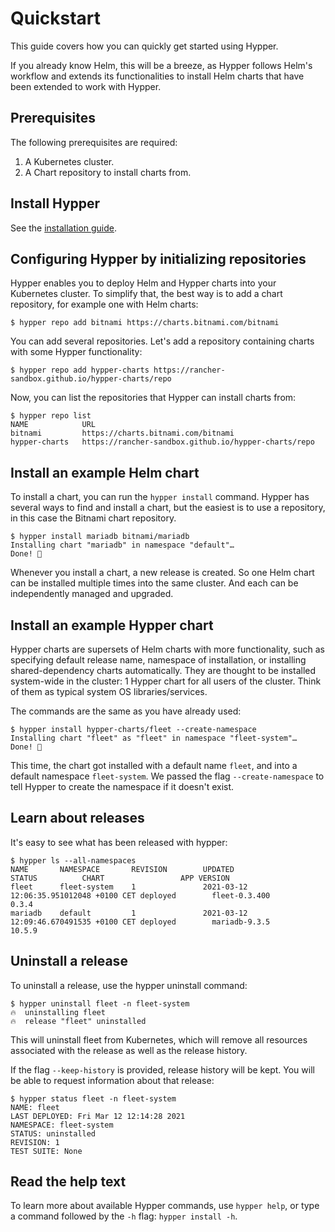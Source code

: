 # Quickstart

This guide covers how you can quickly get started using Hypper.

If you already know Helm, this will be a breeze, as Hypper follows Helm's workflow
and extends its functionalities to install Helm charts that have been extended
to work with Hypper.

## Prerequisites

The following prerequisites are required:

1. A Kubernetes cluster.
1. A Chart repository to install charts from.

## Install Hypper

See the [installation guide](./installing.md).

## Configuring Hypper by initializing repositories

Hypper enables you to deploy Helm and Hypper charts into your Kubernetes
cluster. To simplify that, the best way is to add a chart repository, for
example one with Helm charts:

```console
$ hypper repo add bitnami https://charts.bitnami.com/bitnami
```

You can add several repositories. Let's add a repository containing charts
with some Hypper functionality:

```console
$ hypper repo add hypper-charts https://rancher-sandbox.github.io/hypper-charts/repo
```

Now, you can list the repositories that Hypper can install charts from:

```console
$ hypper repo list
NAME            URL
bitnami         https://charts.bitnami.com/bitnami
hypper-charts   https://rancher-sandbox.github.io/hypper-charts/repo
```

## Install an example Helm chart

To install a chart, you can run the `hypper install` command. Hypper has several
ways to find and install a chart, but the easiest is to use a repository, in
this case the Bitnami chart repository.

```console
$ hypper install mariadb bitnami/mariadb
Installing chart "mariadb" in namespace "default"…
Done! 👏
```

Whenever you install a chart, a new release is created. So one Helm chart can be
installed multiple times into the same cluster. And each can be independently
managed and upgraded.

## Install an example Hypper chart

Hypper charts are supersets of Helm charts with more functionality, such as
specifying default release name, namespace of installation, or installing
shared-dependency charts automatically.
They are thought to be installed system-wide in the cluster: 1 Hypper chart for
all users of the cluster. Think of them as typical system OS libraries/services.

The commands are the same as you have already used:

```console
$ hypper install hypper-charts/fleet --create-namespace
Installing chart "fleet" as "fleet" in namespace "fleet-system"…
Done! 👏
```

This time, the chart got installed with a default name `fleet`, and into a
default namespace  `fleet-system`. We passed the flag `--create-namespace` to
tell Hypper to create the namespace if it doesn't exist.

## Learn about releases

It's easy to see what has been released with hypper:

```console
$ hypper ls --all-namespaces
NAME       NAMESPACE       REVISION        UPDATED                                 STATUS          CHART                 APP VERSION
fleet      fleet-system    1               2021-03-12 12:06:35.951012048 +0100 CET deployed        fleet-0.3.400         0.3.4
mariadb    default         1               2021-03-12 12:09:46.670491535 +0100 CET deployed        mariadb-9.3.5         10.5.9
```

## Uninstall a release

To uninstall a release, use the hypper uninstall command:

```console
$ hypper uninstall fleet -n fleet-system
🔥  uninstalling fleet
🔥  release "fleet" uninstalled
```

This will uninstall fleet from Kubernetes, which will remove all resources
associated with the release as well as the release history.

If the flag `--keep-history` is provided, release history will be kept. You will
be able to request information about that release:

```console
$ hypper status fleet -n fleet-system
NAME: fleet
LAST DEPLOYED: Fri Mar 12 12:14:28 2021
NAMESPACE: fleet-system
STATUS: uninstalled
REVISION: 1
TEST SUITE: None
```

## Read the help text

To learn more about available Hypper commands, use `hypper help`, or type a
command followed by the `-h` flag: `hypper install -h`.
